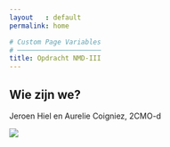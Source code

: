 ```yaml
---
layout   : default
permalink: home

# Custom Page Variables
# ─────────────────────
title: Opdracht NMD-III
---
```


Wie zijn we?
------------

<p>Jeroen Hiel en Aurelie Coigniez, 2CMO-d</p>
<img src=".. /.. /assets/images/jeroen.png"></img>